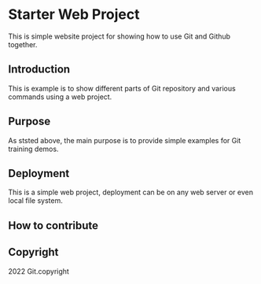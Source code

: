 # Starter Web Project
This is simple website project for showing how to use Git and Github together.

## Introduction
This is example is to show different parts of Git repository and various commands using a web project.

## Purpose
As ststed above, the main purpose is to provide simple examples for Git training demos.

## Deployment
This is a simple web project, deployment can be on any web server or even local file system.

## How to contribute


## Copyright
2022 Git.copyright
